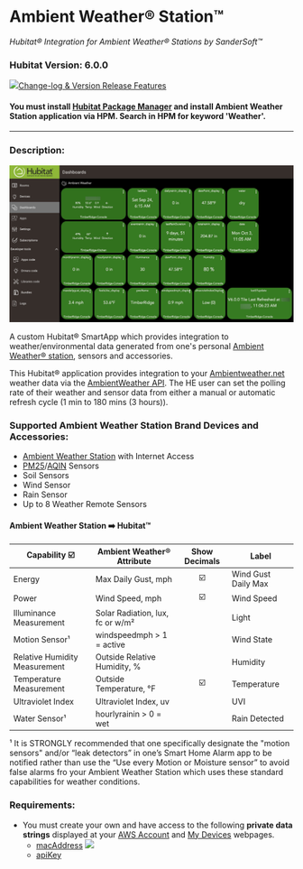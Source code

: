 # Ambient Weather® Station™ 
*Hubitat® Integration for Ambient Weather® Stations by SanderSoft™*
### Hubitat Version: 6.0.0

<img src="https://raw.githubusercontent.com/KurtSanders/STAmbientWeather/master/images/readme.png" width="50">[Change-log & Version Release Features](https://github.com/KurtSanders/STAmbientWeather/wiki/Features-by-Version)

#### You must install [Hubitat Package Manager](https://hubitatpackagemanager.hubitatcommunity.com/) and install Ambient Weather Station application via HPM. Search in HPM for keyword 'Weather'.

---

### Description:

<img src="https://raw.githubusercontent.com/KurtSanders/STAmbientWeather/master/images/HE%20AWS%20Dashboard.jpg" width="700"> 

A custom Hubitat® SmartApp which provides integration to weather/environmental data generated from one's personal [Ambient Weather® station](https://www.ambientweather.com/ambientnet.html), sensors  and accessories.  

This Hubitat® application provides integration to your [Ambientweather.net](https://ambientweather.net/) weather data via the [AmbientWeather API](https://ambientweather.docs.apiary.io/#).  The HE user can set the polling rate of their weather and sensor data from either a manual or automatic refresh cycle (1 min to 180 mins (3 hours)).

### Supported Ambient Weather Station Brand Devices and Accessories:

* [Ambient Weather Station](https://ambientweather.com/ws-2902-smart-weather-station) with Internet Access
* [PM25](https://ambientweather.com/ampm25.html)/[AQIN](https://ambientweather.com/indoor-wireless-air-quality-monitor-aqin) Sensors
* Soil Sensors
* Wind Sensor
* Rain Sensor
* Up to 8 Weather Remote Sensors

#### Ambient Weather Station :arrow_right: Hubitat™

| Capability :ballot_box_with_check: | Ambient Weather® Attribute | Show Decimals | Label|
|------------|-------------------|:-------------------:|-------------------|
| Energy | Max Daily Gust, mph | :ballot_box_with_check: |Wind Gust Daily Max|
| Power  | Wind Speed, mph | :ballot_box_with_check: |Wind Speed |
| Illuminance Measurement | Solar Radiation, lux, fc or w/m² | |Light|
| Motion Sensor¹ | windspeedmph > 1 = active | |Wind State |
| Relative Humidity Measurement | Outside Relative Humidity, % | |Humidity |
| Temperature Measurement | Outside Temperature, °F |:ballot_box_with_check:|Temperature|
| Ultraviolet Index | Ultraviolet Index, uv | | UVI |
| Water Sensor¹ | hourlyrainin > 0 = wet | | Rain Detected |

¹ It is STRONGLY recommended that one specifically designate the "motion sensors" and/or “leak detectors” in one’s Smart Home Alarm app to be notified rather than use the “Use every Motion or Moisture sensor” to avoid false alarms fro your Ambient Weather Station which uses these standard capabilities for weather conditions.



### Requirements:
* You must create your own and have access to the following **private data strings** displayed at your [AWS Account](https://ambientweather.net/account)  and [My Devices](https://ambientweather.net/devices) webpages. 
    * [macAddress](https://ambientweather.net/devices)
![](https://aws1.discourse-cdn.com/smartthings/original/3X/c/0/c0dd23531f62ff196cee61b3f286e3d0bb5d0322.png)
    * [apiKey](https://ambientweather.net/account)
        
